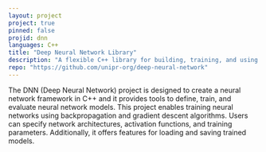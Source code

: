 ```yaml
---
layout: project
project: true
pinned: false
projid: dnn
languages: C++
title: "Deep Neural Network Library"
description: "A flexible C++ library for building, training, and using deep neural networks. Modular, easy-to-use, and high-performance."
repo: "https://github.com/unipr-org/deep-neural-network"
---
```


The DNN (Deep Neural Network) project is designed to create a neural network framework in C++ and it provides tools to define, train, and evaluate neural network models.
This project enables training neural networks using backpropagation and gradient descent algorithms. Users can specify network architectures, activation functions, and training parameters. Additionally, it offers features for loading and saving trained models.